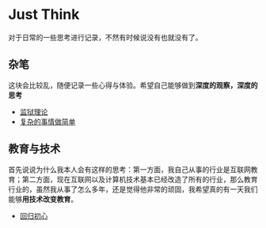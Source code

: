 # Just Think

对于日常的一些思考进行记录，不然有时候说没有也就没有了。

## 杂笔
这块会比较乱，随便记录一些心得与体验。希望自己能够做到**深度的观察，深度的思考**

* [监狱理论](./杂笔/监狱理论.md)
* [复杂的事情做简单](./杂笔/复杂的事情做简单.md)

## 教育与技术
首先说说为什么我本人会有这样的思考：第一方面，我自己从事的行业是互联网教育；第二方面，现在互联网以及计算机技术基本已经改造了所有的行业，那么教育行业的，虽然我从事了怎么多年，还是觉得他非常的顽固，我希望真的有一天我们能够**用技术改变教育**。

* [回归初心](./教育与技术/回归初心.md)

